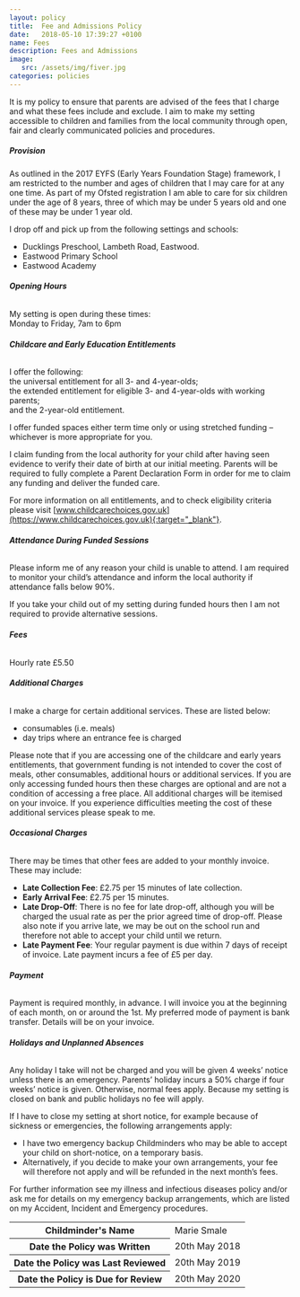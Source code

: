 ```yaml
---
layout: policy
title:  Fee and Admissions Policy
date:   2018-05-10 17:39:27 +0100
name: Fees
description: Fees and Admissions
image:
   src: /assets/img/fiver.jpg
categories: policies
---
```


It is my policy to ensure that parents are advised of the fees that I charge and what these fees include and exclude. I aim to make my setting accessible to children and families from the local community through open, fair and clearly communicated policies and procedures.

##### **Provision**

As outlined in the 2017 EYFS (Early Years Foundation Stage) framework, I am restricted to the number and ages of children that I may care for at any one time. As part of my Ofsted registration I am able to care for six children under the age of 8 years, three of which may be under 5 years old and one of these may be under 1 year old.

I drop off and pick up from the following settings and schools:
+ Ducklings Preschool, Lambeth Road, Eastwood.
+ Eastwood Primary School
+ Eastwood Academy

###### **Opening Hours**

My setting is open during these times:  
  Monday to Friday, 7am to 6pm  

###### **Childcare and Early Education Entitlements**

I offer the following:  
  the universal entitlement for all 3- and 4-year-olds;   
  the extended entitlement for eligible 3- and 4-year-olds with working parents;  
  and the 2-year-old entitlement.  

I offer funded spaces either term time only or using stretched funding – whichever is more appropriate for you.

I claim funding from the local authority for your child after having seen evidence to verify their date of birth at our initial meeting. Parents will be required to fully complete a Parent Declaration Form in order for me to claim any funding and deliver the funded care.

For more information on all entitlements, and to check eligibility criteria please visit [www.childcarechoices.gov.uk](https://www.childcarechoices.gov.uk){:target="_blank"}.

###### **Attendance During Funded Sessions**

Please inform me of any reason your child is unable to attend. I am required to monitor your child’s attendance and inform the local authority if attendance falls below 90%.

If you take your child out of my setting during funded hours then I am not required to provide alternative sessions.

###### **Fees**

Hourly rate £5.50

###### **Additional Charges**

I make a charge for certain additional services. These are listed below:
+ consumables (i.e. meals)
+ day trips where an entrance fee is charged

Please note that if you are accessing one of the childcare and early years entitlements, that government funding is not intended to cover the cost of meals, other consumables, additional hours or additional services. If you are only accessing funded hours then these charges are optional and are not a condition of accessing a free place. All additional charges will be itemised on your invoice. If you experience difficulties meeting the cost of these additional services please speak to me.

###### **Occasional Charges**

There may be times that other fees are added to your monthly invoice. These may include:
+ __Late Collection Fee__: £2.75 per 15 minutes of late collection. 
+ __Early Arrival Fee__: £2.75 per 15 minutes.
+ __Late Drop-Off__: There is no fee for late drop-off, although you will be charged the usual rate as per the prior agreed time of drop-off. Please also note if you arrive late, we may be out on the school run and therefore not able to accept your child until we return.
+ __Late Payment Fee__: Your regular payment is due within 7 days of receipt of invoice. Late payment incurs a fee of £5 per day.

###### **Payment**

Payment is required monthly, in advance.
I will invoice you at the beginning of each month, on or around the 1st.
My preferred mode of payment is bank transfer. Details will be on your invoice.

###### **Holidays and Unplanned Absences**

Any holiday I take will not be charged and you will be given 4 weeks’ notice unless there is an emergency.
Parents’ holiday incurs a 50% charge if four weeks’ notice is given. Otherwise, normal fees apply.
Because my setting is closed on bank and public holidays no fee will apply.

If I have to close my setting at short notice, for example because of sickness or emergencies, the following arrangements apply:
+ I have two emergency backup Childminders who may be able to accept your child on short-notice, on a temporary basis.
+ Alternatively, if you decide to make your own arrangements, your fee will therefore not apply and will be refunded in the next month’s fees.

For further information see my illness and infectious diseases policy and/or ask me for details on my emergency backup arrangements, which are listed on my Accident, Incident and Emergency procedures.

<table class="table table-bordered mt-5 mb-5">
  <tbody>
    <tr>
      <th scope="row">Childminder's Name </th>
      <td>Marie Smale</td>
    </tr>
    <tr>
      <th scope="row">Date the Policy was Written</th>
      <td>20th May 2018</td>
    </tr>
    <tr>
      <th scope="row">Date the Policy was Last Reviewed</th>
      <td>20th May 2019</td>
    </tr>
    <tr>
      <th scope="row">Date the Policy is Due for Review</th>
      <td>20th May 2020</td>
    </tr>
  </tbody>
</table>